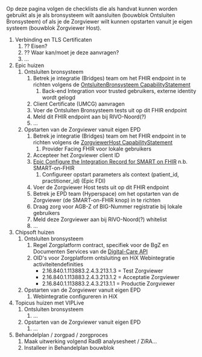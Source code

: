 
Op deze pagina volgen de checklists die als handvat kunnen worden gebruikt als je als bronsysteem wilt aansluiten (bouwblok Ontsluiten Bronsysteem) of als je de Zorgviewer wilt kunnen opstarten vanuit je eigen systeem (bouwblok Zorgviewer Host). 

1. Verbinding en TLS Certificaten
    1. ?? Eisen?
    1. ?? Waar kan/moet je deze aanvragen?
    1. ...
1. Epic huizen
    1. Ontsluiten bronsysteem
        1. Betrek je integratie (Bridges) team om het FHIR endpoint in te richten volgens de [OntsluitenBronsysteem CapabilityStatement](CapabilityStatement-OntsluitenBronsysteem.html)
            1. Back-end Integration voor trusted gebruikers, externe identity wordt gelogd
        1. Client Certificate (UMCG) aanvragen
        1. Voer de Ontsluiten Bronsysteem tests uit op dit FHIR endpoint
        1. Meld dit FHIR endpoint aan bij RIVO-Noord(?)
        1. ...
    1. Opstarten van de Zorgviewer vanuit eigen EPD
        1. Betrek je integratie (Bridges) team om het FHIR endpoint in te richten volgens de [ZorgviewerHost CapabilityStatement](CapabilityStatement-ZorgviewerHost.html)
            1. Provider Facing FHIR voor lokale gebruikers
        1. Accepteer het Zorgviewer client ID
        1. [Epic Configure the Integration Record for SMART on FHIR](https://galaxy.epic.com/Redirect.aspx?DocumentID=100015309&PrefDocID=98566) n.b. SMART-on-FHIR
            1. Configureer opstart parameters als context (patient_id, practitioner_id) (Epic FDI)
        1. Voer de Zorgviewer Host tests uit op dit FHIR endpoint
        1. Betrek je EPD team (Hyperspace) om het opstarten van de Zorgviewer (de SMART-on-FHIR knop) in te richten
        1. Draag zorg voor AGB-Z of BIG-Nummer registratie bij lokale gebruikers
        1. Meld deze Zorgviewer aan bij RIVO-Noord(?) whitelist
        1. ...
1. Chipsoft huizen
    1. Ontsluiten bronsysteem 
        1. Regel Zorgplatform contract, specifiek voor de BgZ en Documenten Services van de [Digital-Care API](https://developer.zorgplatform.online/digital-care)
        1. OID's voor Zorgplatform ontsluiting en HiX Webintegratie activiteitendefinities
            * 2.16.840.1.113883.2.4.3.213.1.3 = Test Zorgviewer
            * 2.16.840.1.113883.2.4.3.213.1.2 = Acceptatie Zorgviewer
            * 2.16.840.1.113883.2.4.3.213.1.1 = Productie Zorgviewer
    1. Opstarten van de Zorgviewer vanuit eigen EPD
        1. Webintegratie configureren in HiX
1. Topicus huizen met VIPLive
    1. Ontsluiten bronsysteem 
        1. ...
    1. Opstarten van de Zorgviewer vanuit eigen EPD
        1. ...
1. Behandelplan / zorgpad / zorgproces
    1. Maak uitwerking volgend RadB analysesheet / ZiRA...
    1. Installeer in Behandelplan bouwblok
